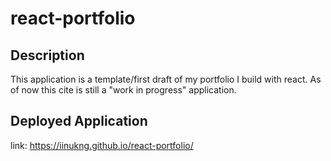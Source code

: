 # react-portfolio

## Description 
This application is a template/first draft of my portfolio I build with react. As of now this cite is still a "work in progress" application.

## Deployed Application

link: https://iinukng.github.io/react-portfolio/

